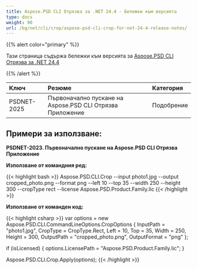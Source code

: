 ```yaml
---
title: Aspose.PSD CLI Отрязва за .NET 24.4 - Бележки към версията
type: docs
weight: 90
url: /bg/net/cli/crop/aspose-psd-cli-crop-for-net-24-4-release-notes/
---
```


{{% alert color="primary" %}}

Тази страница съдържа бележки към версията за [Aspose.PSD CLI Отрязва за .NET 24.4](https://www.nuget.org/packages/Aspose.PSD.CLI.Crop/)

{{% /alert %}}

| **Ключ**     | **Резюме**                                        | **Категория** |
|:------------|:---------------------------------------------------|:-------------|
| PSDNET-2025 | Първоначално пускане на Aspose.PSD CLI Отрязва Приложение |  Подобрение |


## **Примери за използване:**

**PSDNET-2023. Първоначално пускане на Aspose.PSD CLI Отрязва Приложение**

**Използване от командния ред:**

{{< highlight bash >}}
Aspose.PSD.CLI.Crop --input photo1.jpg --output cropped_photo.png --format png --left 10 --top 35 --width 250 --height 300 --cropType rect --license Aspose.PSD.Product.Family.lic
{{< /highlight >}}

**Използване от команден код:**

{{< highlight csharp >}}
var options = new Aspose.PSD.CLI.CommandLineOptions.CropOptions
{
    InputPath = "photo1.jpg",
    CropType = CropType.Rect,
    Left = 10,
    Top = 35,
    Width = 250,
    Height = 300,
    OutputPath = "cropped_photo.png",
    OutputFormat = "png"
};


if (isLicensed)
{
    options.LicensePath = "Aspose.PSD.Product.Family.lic";
}

Aspose.PSD.CLI.Crop.Apply(options);
{{< /highlight >}}
